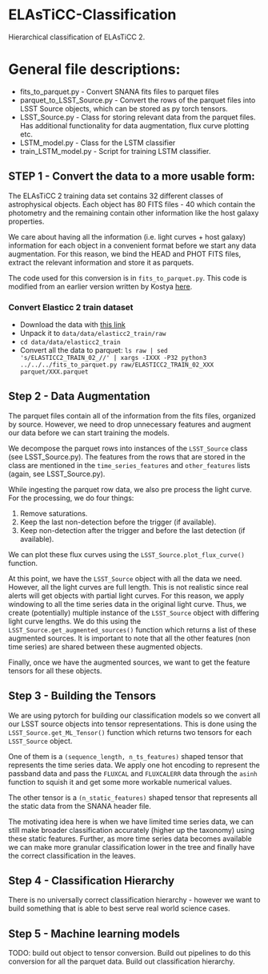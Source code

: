 # ELAsTiCC-Classification
Hierarchical classification of ELAsTiCC 2.

# General file descriptions:

* fits_to_parquet.py - Convert SNANA fits files to parquet files
* parquet_to_LSST_Source.py - Convert the rows of the parquet files into LSST Source objects, which can be stored as py torch tensors.
* LSST_Source.py - Class for storing relevant data from the parquet files. Has additional functionality for data augmentation, flux curve plotting etc.
* LSTM_model.py - Class for the LSTM classifier 
* train_LSTM_model.py - Script for training LSTM classifier. 

## STEP 1 - Convert the data to a more usable form:

The ELAsTiCC 2 training data set contains 32 different classes of astrophysical objects. Each object has 80 FITS files - 40 which contain the photometry and the remaining contain other information like the host galaxy properties. 

We care about having all the information (i.e. light curves + host galaxy) information for each object in a convenient format before we start any data augmentation. For this reason, we bind the HEAD and PHOT FITS files, extract the relevant information and store it as parquets. 

The code used for this conversion is in `fits_to_parquet.py`. This code is modified from an earlier version written by Kostya [here](https://github.com/hombit/yad).

### Convert Elasticc 2 train dataset

- Download the data with [this link](https://portal.nersc.gov/cfs/lsst/DESC_TD_PUBLIC/ELASTICC/ELASTICC2_TRAINING_SAMPLE_2/ELASTICC2_TRAIN_02.tar.bz2)
- Unpack it to `data/data/elasticc2_train/raw`
- `cd data/data/elasticc2_train`
- Convert all the data to parquet: `ls raw | sed 's/ELASTICC2_TRAIN_02_//' | xargs -IXXX -P32 python3 ../../../fits_to_parquet.py raw/ELASTICC2_TRAIN_02_XXX parquet/XXX.parquet`

## Step 2 - Data Augmentation

The parquet files contain all of the information from the fits files, organized by source. However, we need to drop unnecessary features and augment our data before we can start training the models. 

We decompose the parquet rows into instances of the `LSST_Source` class (see LSST_Source.py). The features from the rows that are stored in the class are mentioned in the `time_series_features` and `other_features` lists (again, see LSST_Source.py).

While ingesting the parquet row data, we also pre process the light curve. For the processing, we do four things:

1. Remove saturations.
2. Keep the last non-detection before the trigger (if available).
3. Keep non-detection after the trigger and before the last detection (if available). 

We can plot these flux curves using the `LSST_Source.plot_flux_curve()` function. 

At this point, we have the `LSST_Source` object with all the data we need. However, all the light curves are full length. This is not realistic since real alerts will get objects with partial light curves. For this reason, we apply windowing to all the time series data in the original light curve. Thus, we create (potentially) multiple instance of the `LSST_Source` object with differing light curve lengths. We do this using the `LSST_Source.get_augmented_sources()` function which returns a list of these augmented sources. It is important to note that all the other features (non time series) are shared between these augmented objects. 

Finally, once we have the augmented sources, we want to get the feature tensors for all these objects. 

## Step 3 - Building the Tensors

We are using pytorch for building our classification models so we convert all our LSST source objects into tensor representations. This is done using the `LSST_Source.get_ML_Tensor()` function which returns two tensors for each `LSST_Source` object. 

One of them is a `(sequence_length, n_ts_features)` shaped tensor that represents the time series data. We apply one hot encoding to represent the passband data and pass the `FLUXCAL` and `FLUXCALERR` data through the `asinh` function to squish it and get some more workable numerical values.

The other tensor is a `(n_static_features)` shaped tensor that represents all the static data from the SNANA header file.

The motivating idea here is when we have limited time series data, we can still make broader classification accurately (higher up the taxonomy) using these static features. Further, as more time series data becomes available we can make more granular classification lower in the tree and finally have the correct classification in the leaves. 

## Step 4 - Classification Hierarchy

There is no universally correct classification hierarchy - however we want to build something that is able to best serve real world science cases.

## Step 5 - Machine learning models


TODO: build out object to tensor conversion. Build out pipelines to do this conversion for all the parquet data. Build out classification hierarchy.
